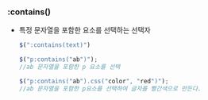 ### :contains()

- 특정 문자열을 포함한 요소를 선택하는 선택자

  ```javascript
  $(":contains(text)")
  
  $("p:contains("ab")");
  //ab 문자열을 포함한 p 요소를 선택
  
  $("p:contains("ab").css("color", "red")");
  //ab 문자열을 포함한 p요소를 선택하여 글자를 빨간색으로 만든다.
  ```

  